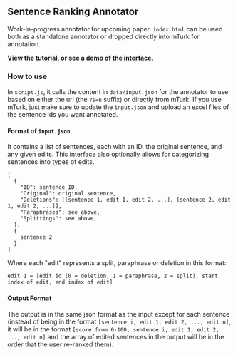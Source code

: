 ## Sentence Ranking Annotator
Work-in-progress annotator for upcoming paper. `index.html` can be used both as a standalone annotator or dropped directly into mTurk for annotation.

**View the [tutorial](https://davidheineman.github.io/edit-type-annotator/tutorial), or see a [demo of the interface](https://davidheineman.github.io/edit-type-annotator/?s=0).**

### How to use
In `script.js`, it calls the content in `data/input.json` for the annotator to use based on either the url (the `?s=n` suffix) or directly from mTurk. If you use mTurk, just make sure to update the `input.json` and upload an excel files of the sentence ids you want annotated.

#### Format of `input.json`
It contains a list of sentences, each with an ID, the original sentence, and any given edits. This interface also optionally allows for categorizing sentences into types of edits.
```
[
  {
    "ID": sentence ID,
    "Original": original sentence,
    "Deletions": [[sentence 1, edit 1, edit 2, ...], [sentence 2, edit 1, edit 2, ...]],
    "Paraphrases": see above,
    "Splittings": see above,
  },
  {
    sentence 2
  }
]
```
Where each "edit" represents a split, paraphrase or deletion in this format:
```
edit 1 = [edit id (0 = deletion, 1 = paraphrase, 2 = split), start index of edit, end index of edit]
```

#### Output Format
The output is in the same json format as the input except for each sentence (instead of being in the format `[sentence i, edit 1, edit 2, ..., edit n]`, it will be in the format `[score from 0-100, sentence i, edit 1, edit 2, ..., edit n]`  and the array of edited sentences in the output will be in the order that the user re-ranked them).
